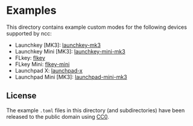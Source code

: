 Examples
========

This directory contains example custom modes for the following devices
supported by ncc:

* Launchkey \[MK3]: [launchkey-mk3](launchkey-mk3/)
* Launchkey Mini \[MK3]: [launchkey-mini-mk3](launchkey-mini-mk3/)
* FLkey: [flkey](flkey/)
* FLkey Mini: [flkey-mini](flkey-mini/)
* Launchpad X: [launchpad-x](launchpad-x/)
* Launchpad Mini \[MK3]: [launchpad-mini-mk3](launchpad-mini-mk3/)

License
-------

The example `.toml` files in this directory (and subdirectories) have been
released to the public domain using [CC0].

[CC0]: https://creativecommons.org/publicdomain/zero/1.0/
